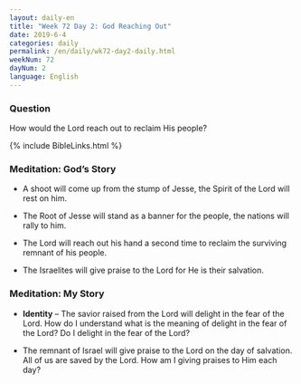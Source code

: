 ```yaml
---
layout: daily-en
title: "Week 72 Day 2: God Reaching Out"
date: 2019-6-4 
categories: daily
permalink: /en/daily/wk72-day2-daily.html
weekNum: 72
dayNum: 2
language: English
---
```


### Question     
How would the Lord reach out to reclaim His people?

{% include BibleLinks.html %} 

### Meditation: God’s Story   
+ A shoot will come up from the stump of Jesse, the Spirit of the Lord will rest on him. 

+ The Root of Jesse will stand as a banner for the people, the nations will rally to him. 

+ The Lord will reach out his hand a second time to reclaim the surviving remnant of his people. 

+ The Israelites will give praise to the Lord for He is their salvation. 

### Meditation: My Story   
+ **Identity** – The savior raised from the Lord will delight in the fear of the Lord. How do I understand what is the meaning of delight in the fear of the Lord? Do I delight in the fear of the Lord? 

+ The remnant of Israel will give praise to the Lord on the day of salvation. All of us are saved by the Lord. How am I giving praises to Him each day? 
